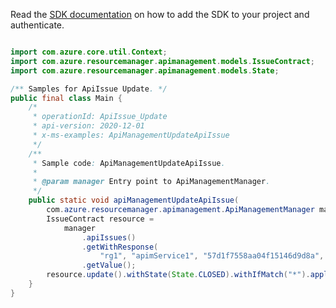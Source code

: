 Read the [SDK documentation](https://github.com/Azure/azure-sdk-for-java/blob/azure-resourcemanager-apimanagement_1.0.0-beta.2/sdk/apimanagement/azure-resourcemanager-apimanagement/README.md) on how to add the SDK to your project and authenticate.

```java

import com.azure.core.util.Context;
import com.azure.resourcemanager.apimanagement.models.IssueContract;
import com.azure.resourcemanager.apimanagement.models.State;

/** Samples for ApiIssue Update. */
public final class Main {
    /*
     * operationId: ApiIssue_Update
     * api-version: 2020-12-01
     * x-ms-examples: ApiManagementUpdateApiIssue
     */
    /**
     * Sample code: ApiManagementUpdateApiIssue.
     *
     * @param manager Entry point to ApiManagementManager.
     */
    public static void apiManagementUpdateApiIssue(
        com.azure.resourcemanager.apimanagement.ApiManagementManager manager) {
        IssueContract resource =
            manager
                .apiIssues()
                .getWithResponse(
                    "rg1", "apimService1", "57d1f7558aa04f15146d9d8a", "57d2ef278aa04f0ad01d6cdc", null, Context.NONE)
                .getValue();
        resource.update().withState(State.CLOSED).withIfMatch("*").apply();
    }
}
```
